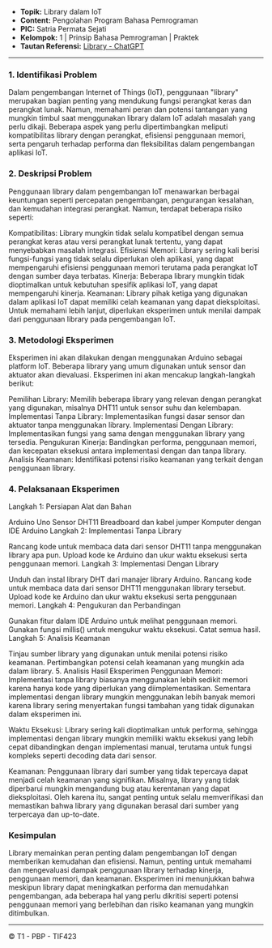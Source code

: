 
- **Topik:** Library dalam IoT
- **Content:** Pengolahan Program Bahasa Pemrograman
- **PIC:** Satria Permata Sejati
- **Kelompok:** 1 | Prinsip Bahasa Pemrograman | Praktek
- **Tautan Referensi:** [Library - ChatGPT](https://chatgpt.com/share/09fc110f-7801-4ae2-b2c2-b72fba0f7c43)

---

### 1. Identifikasi Problem
Dalam pengembangan Internet of Things (IoT), penggunaan "library" merupakan bagian penting yang mendukung fungsi perangkat keras dan perangkat lunak. Namun, memahami peran dan potensi tantangan yang mungkin timbul saat menggunakan library dalam IoT adalah masalah yang perlu dikaji. Beberapa aspek yang perlu dipertimbangkan meliputi kompatibilitas library dengan perangkat, efisiensi penggunaan memori, serta pengaruh terhadap performa dan fleksibilitas dalam pengembangan aplikasi IoT.

### 2. Deskripsi Problem
Penggunaan library dalam pengembangan IoT menawarkan berbagai keuntungan seperti percepatan pengembangan, pengurangan kesalahan, dan kemudahan integrasi perangkat. Namun, terdapat beberapa risiko seperti:

Kompatibilitas: Library mungkin tidak selalu kompatibel dengan semua perangkat keras atau versi perangkat lunak tertentu, yang dapat menyebabkan masalah integrasi.
Efisiensi Memori: Library sering kali berisi fungsi-fungsi yang tidak selalu diperlukan oleh aplikasi, yang dapat mempengaruhi efisiensi penggunaan memori terutama pada perangkat IoT dengan sumber daya terbatas.
Kinerja: Beberapa library mungkin tidak dioptimalkan untuk kebutuhan spesifik aplikasi IoT, yang dapat mempengaruhi kinerja.
Keamanan: Library pihak ketiga yang digunakan dalam aplikasi IoT dapat memiliki celah keamanan yang dapat dieksploitasi.
Untuk memahami lebih lanjut, diperlukan eksperimen untuk menilai dampak dari penggunaan library pada pengembangan IoT.

### 3. Metodologi Eksperimen
Eksperimen ini akan dilakukan dengan menggunakan Arduino sebagai platform IoT. Beberapa library yang umum digunakan untuk sensor dan aktuator akan dievaluasi. Eksperimen ini akan mencakup langkah-langkah berikut:

Pemilihan Library: Memilih beberapa library yang relevan dengan perangkat yang digunakan, misalnya DHT11 untuk sensor suhu dan kelembapan.
Implementasi Tanpa Library: Implementasikan fungsi dasar sensor dan aktuator tanpa menggunakan library.
Implementasi Dengan Library: Implementasikan fungsi yang sama dengan menggunakan library yang tersedia.
Pengukuran Kinerja: Bandingkan performa, penggunaan memori, dan kecepatan eksekusi antara implementasi dengan dan tanpa library.
Analisis Keamanan: Identifikasi potensi risiko keamanan yang terkait dengan penggunaan library.

### 4. Pelaksanaan Eksperimen
Langkah 1: Persiapan Alat dan Bahan

Arduino Uno
Sensor DHT11
Breadboard dan kabel jumper
Komputer dengan IDE Arduino
Langkah 2: Implementasi Tanpa Library

Rancang kode untuk membaca data dari sensor DHT11 tanpa menggunakan library apa pun.
Upload kode ke Arduino dan ukur waktu eksekusi serta penggunaan memori.
Langkah 3: Implementasi Dengan Library

Unduh dan instal library DHT dari manajer library Arduino.
Rancang kode untuk membaca data dari sensor DHT11 menggunakan library tersebut.
Upload kode ke Arduino dan ukur waktu eksekusi serta penggunaan memori.
Langkah 4: Pengukuran dan Perbandingan

Gunakan fitur dalam IDE Arduino untuk melihat penggunaan memori.
Gunakan fungsi millis() untuk mengukur waktu eksekusi.
Catat semua hasil.
Langkah 5: Analisis Keamanan

Tinjau sumber library yang digunakan untuk menilai potensi risiko keamanan.
Pertimbangkan potensi celah keamanan yang mungkin ada dalam library.
5. Analisis Hasil Eksperimen
Penggunaan Memori: Implementasi tanpa library biasanya menggunakan lebih sedikit memori karena hanya kode yang diperlukan yang diimplementasikan. Sementara implementasi dengan library mungkin menggunakan lebih banyak memori karena library sering menyertakan fungsi tambahan yang tidak digunakan dalam eksperimen ini.

Waktu Eksekusi: Library sering kali dioptimalkan untuk performa, sehingga implementasi dengan library mungkin memiliki waktu eksekusi yang lebih cepat dibandingkan dengan implementasi manual, terutama untuk fungsi kompleks seperti decoding data dari sensor.

Keamanan: Penggunaan library dari sumber yang tidak tepercaya dapat menjadi celah keamanan yang signifikan. Misalnya, library yang tidak diperbarui mungkin mengandung bug atau kerentanan yang dapat dieksploitasi. Oleh karena itu, sangat penting untuk selalu memverifikasi dan memastikan bahwa library yang digunakan berasal dari sumber yang terpercaya dan up-to-date.

### Kesimpulan
Library memainkan peran penting dalam pengembangan IoT dengan memberikan kemudahan dan efisiensi. Namun, penting untuk memahami dan mengevaluasi dampak penggunaan library terhadap kinerja, penggunaan memori, dan keamanan. Eksperimen ini menunjukkan bahwa meskipun library dapat meningkatkan performa dan memudahkan pengembangan, ada beberapa hal yang perlu dikritisi seperti potensi penggunaan memori yang berlebihan dan risiko keamanan yang mungkin ditimbulkan.

---

© T1 - PBP - TIF423
